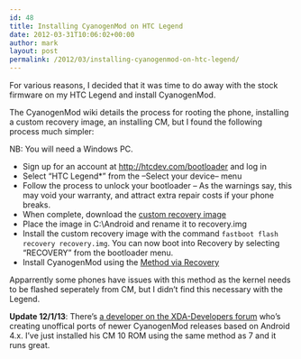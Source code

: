 ```yaml
---
id: 48
title: Installing CyanogenMod on HTC Legend
date: 2012-03-31T10:06:02+00:00
author: mark
layout: post
permalink: /2012/03/installing-cyanogenmod-on-htc-legend/
---
```

For various reasons, I decided that it was time to do away with the stock firmware on my HTC Legend and install CyanogenMod.
  
The CyanogenMod wiki details the process for rooting the phone, installing a custom recovery image, an installing CM, but I found the following process much simpler:

NB: You will need a Windows PC.

  * Sign up for an account at http://htcdev.com/bootloader and log in
  * Select &#8220;HTC Legend*&#8221; from the &#8211;Select your device&#8211; menu
  * Follow the process to unlock your bootloader &#8211; As the warnings say, this may void your warranty, and attract extra repair costs if your phone breaks.
  * When complete, download the [custom recovery image](http://download.clockworkmod.com/recoveries/recovery-clockwork-5.0.2.0-legend.img)
  * Place the image in C:\Android and rename it to recovery.img
  * Install the custom recovery image with the command `fastboot flash recovery recovery.img`. You can now boot into Recovery by selecting &#8220;RECOVERY&#8221; from the bootloader menu.
  * Install CyanogenMod using the [Method via Recovery](http://wiki.cyanogenmod.com/wiki/HTC_Legend:_Full_Update_Guide#Method_via_Recovery)

Apparrently some phones have issues with this method as the kernel needs to be flashed seperately from CM, but I didn&#8217;t find this necessary with the Legend.

**Update 12/1/13**: There&#8217;s [a developer on the XDA-Developers forum](http://forum.xda-developers.com/showthread.php?t=1905588) who&#8217;s creating unoffical ports of newer CyanogenMod releases based on Android 4.x. I&#8217;ve just installed his CM 10 ROM using the same method as 7 and it runs great.
